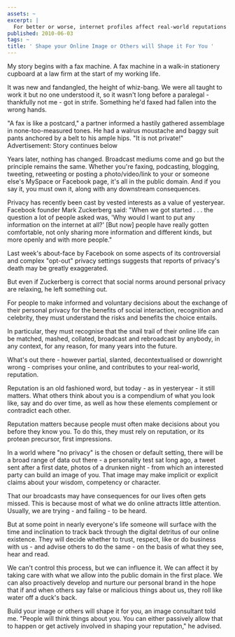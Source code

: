 ```yaml
---
assets: ~
excerpt: |
  For better or worse, internet profiles affect real-world reputations
published: 2010-06-03
tags: ~
title: ' Shape your Online Image or Others will Shape it For You '
---
```

My story begins with a fax machine. A fax machine in a walk-in stationery cupboard at a law firm at the start of my working life.

It was new and fandangled, the height of whiz-bang. We were all taught to work it but no one understood it, so it wasn't long before a paralegal - thankfully not me - got in strife. Something he'd faxed had fallen into the wrong hands.

"A fax is like a postcard," a partner informed a hastily gathered assemblage in none-too-measured tones. He had a walrus moustache and baggy suit pants anchored by a belt to his ample hips. "It is not private!"
Advertisement: Story continues below

Years later, nothing has changed. Broadcast mediums come and go but the principle remains the same. Whether you're faxing, podcasting, blogging, tweeting, retweeting or posting a photo/video/link to your or someone else's MySpace or Facebook page, it's all in the public domain. And if you say it, you must own it, along with any downstream consequences.

Privacy has recently been cast by vested interests as a value of yesteryear. Facebook founder Mark Zuckerberg said: "When we got started . . . the question a lot of people asked was, 'Why would I want to put any information on the internet at all?' [But now] people have really gotten comfortable, not only sharing more information and different kinds, but more openly and with more people."

Last week's about-face by Facebook on some aspects of its controversial and complex "opt-out" privacy settings suggests that reports of privacy's death may be greatly exaggerated.

But even if Zuckerberg is correct that social norms around personal privacy are relaxing, he left something out.

For people to make informed and voluntary decisions about the exchange of their personal privacy for the benefits of social interaction, recognition and celebrity, they must understand the risks and benefits the choice entails.

In particular, they must recognise that the snail trail of their online life can be matched, mashed, collated, broadcast and rebroadcast by anybody, in any context, for any reason, for many years into the future.

What's out there - however partial, slanted, decontextualised or downright wrong - comprises your online, and contributes to your real-world, reputation.

Reputation is an old fashioned word, but today - as in yesteryear - it still matters. What others think about you is a compendium of what you look like, say and do over time, as well as how these elements complement or contradict each other.

Reputation matters because people must often make decisions about you before they know you. To do this, they must rely on reputation, or its protean precursor, first impressions.

In a world where "no privacy" is the chosen or default setting, there will be a broad range of data out there - a personality test sat long ago, a tweet sent after a first date, photos of a drunken night - from which an interested party can build an image of you. That image may make implicit or explicit claims about your wisdom, competency or character.

That our broadcasts may have consequences for our lives often gets missed. This is because most of what we do online attracts little attention. Usually, we are trying - and failing - to be heard.

But at some point in nearly everyone's life someone will surface with the time and inclination to track back through the digital detritus of our online existence. They will decide whether to trust, respect, like or do business with us - and advise others to do the same - on the basis of what they see, hear and read.

We can't control this process, but we can influence it. We can affect it by taking care with what we allow into the public domain in the first place. We can also proactively develop and nurture our personal brand in the hope that if and when others say false or malicious things about us, they roll like water off a duck's back.

Build your image or others will shape it for you, an image consultant told me. "People will think things about you. You can either passively allow that to happen or get actively involved in shaping your reputation," he advised.